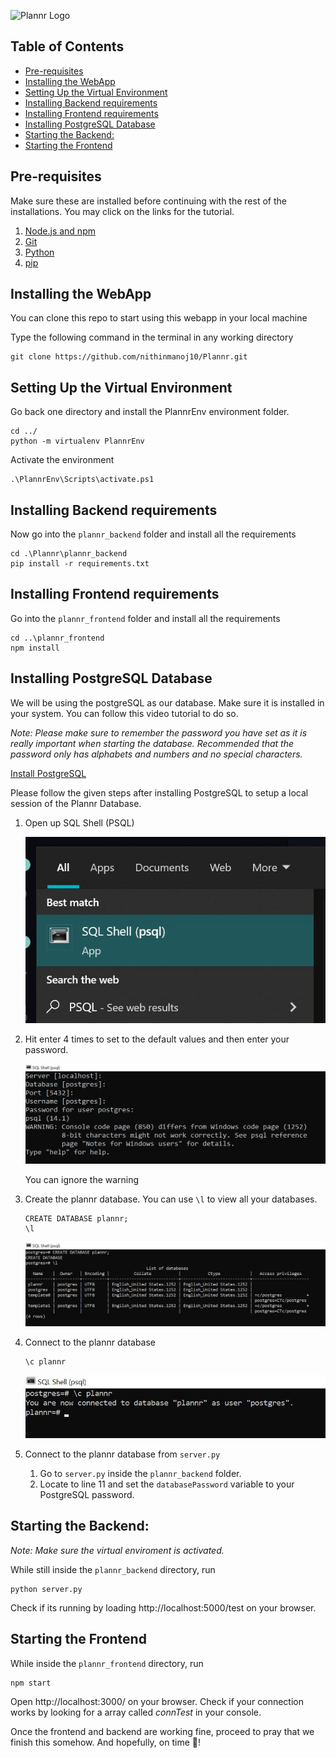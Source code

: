 ![Plannr Logo](https://github.com/nithinmanoj10/Plannr/blob/master/plannr_frontend/src/images/Plannr%20Banner.png?raw=true)

## Table of Contents

- [Pre-requisites](#pre-requisites)
- [Installing the WebApp](#installing-the-webapp)
- [Setting Up the Virtual Environment](#setting-up-the-virtual-environment)
- [Installing Backend requirements](#installing-backend-requirements)
- [Installing Frontend requirements](#installing-frontend-requirements)
- [Installing PostgreSQL Database](#installing-postgresql-database)
- [Starting the Backend:](#starting-the-backend)
- [Starting the Frontend](#starting-the-frontend)

## Pre-requisites

Make sure these are installed before continuing with the rest of the installations. You may click on the links for the tutorial.

1. [Node.js and npm](https://phoenixnap.com/kb/install-node-js-npm-on-windows)
2. [Git](https://www.jcchouinard.com/install-git-in-vscode/)
3. [Python](https://www.python.org/downloads/)
4. [pip](https://phoenixnap.com/kb/install-pip-windows)

## Installing the WebApp

You can clone this repo to start using this webapp in your local machine

Type the following command in the terminal in any working directory

```
git clone https://github.com/nithinmanoj10/Plannr.git
```

## Setting Up the Virtual Environment

Go back one directory and install the PlannrEnv environment folder.

```
cd ../
python -m virtualenv PlannrEnv
```

Activate the environment

```
.\PlannrEnv\Scripts\activate.ps1
```

## Installing Backend requirements

Now go into the `plannr_backend` folder and install all the requirements

```
cd .\Plannr\plannr_backend
pip install -r requirements.txt
```

## Installing Frontend requirements

Go into the `plannr_frontend` folder and install all the requirements

```
cd ..\plannr_frontend
npm install
```

## Installing PostgreSQL Database

We will be using the postgreSQL as our database. Make sure it is installed in your system. You can follow this video tutorial to do so.

_Note: Please make sure to remember the password you have set as it is really important when starting the database. Recommended that the password only has alphabets and numbers and no special characters._

[Install PostgreSQL](https://www.youtube.com/watch?v=RAFZleZYxsc)

Please follow the given steps after installing PostgreSQL to setup a local session of the Plannr Database.

1. Open up SQL Shell (PSQL)

   ![open psql](https://github.com/nithinmanoj10/Plannr/blob/master/Images/open_psql.JPG?raw=true)

2. Hit enter 4 times to set to the default values and then enter your password.

   ![enter psql details](https://github.com/nithinmanoj10/Plannr/blob/master/Images/psql_enter_details.JPG?raw=true)

   You can ignore the warning

3. Create the plannr database. You can use `\l` to view all your databases.

   ```
   CREATE DATABASE plannr;
   \l
   ```

   ![create database](https://github.com/nithinmanoj10/Plannr/blob/master/Images/create_database.JPG?raw=true)

4. Connect to the plannr database

   ```
   \c plannr
   ```

   ![connect database](https://github.com/nithinmanoj10/Plannr/blob/master/Images/connect%20database.JPG?raw=true)

5. Connect to the plannr database from `server.py`

   1. Go to `server.py` inside the `plannr_backend` folder.
   2. Locate to line 11 and set the `databasePassword` variable to your PostgreSQL password.

## Starting the Backend:

_Note: Make sure the virtual enviroment is activated._

While still inside the `plannr_backend` directory, run

```
python server.py
```

Check if its running by loading http://localhost:5000/test on your browser.

## Starting the Frontend

While inside the `plannr_frontend` directory, run

```
npm start
```

Open http://localhost:3000/ on your browser. Check if your connection works by looking for a array called _connTest_ in your console.

Once the frontend and backend are working fine, proceed to pray that we finish this somehow. And hopefully, on time 🙂!
